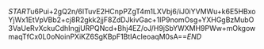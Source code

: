 $START$u6Pui+2gQ2n/6ITuvE2HCnpPZgT4m1LXVbj6/iJ0iYVMWu+k6E5HBxoYjWx1EtVpVBb2+cj8R2gkk2jjF8ZdDJkivGac+1IP9nomOsg+YXHGgBzMubO3VaUeRvXckuCdhIngjURPQNcd+Bhj4EZ/oJ/H9jSbYWXMH9PWw+mOkgowmaqTfCx0L0oNoinPXiKZ6SgKBpF1BtIAcIeoaqM0sA==$END$